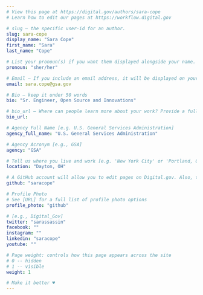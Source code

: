 ```yaml
---
# View this page at https://digital.gov/authors/sara-cope
# Learn how to edit our pages at https://workflow.digital.gov

# slug — the specific user-id for an author.
slug: sara-cope
display_name: "Sara Cope"
first_name: "Sara"
last_name: "Cope"

# List your pronoun(s) if you want them displayed alongside your name. If blank, we'll use just your name. Learn more http://mypronouns.org
pronoun: "sher/her"

# Email — If you include an email address, it will be displayed on your profile page
email: sara.cope@gsa.gov

# Bio — keep it under 50 words
bio: "Sr. Engineer, Open Source and Innovations"

# bio_url — Where can people learn more about your work? Provide a full URL [e.g. 'https://www.example.gov/']
bio_url: 

# Agency Full Name [e.g. U.S. General Services Administration]
agency_full_name: "U.S. General Services Administration"

# Agency Acronym [e.g., GSA]
agency: "GSA"

# Tell us where you live and work [e.g. 'New York City' or 'Portland, OR']
location: "Dayton, OH"

# A GitHub account will allow you to edit pages on Digital.gov. Also, the image used in your GitHub account can be used to populate your digital.gov profile photo. Learn more about getting a Github account at [URL]
github: "saracope"

# Profile Photo
# See [URL] for a full list of profile photo options
profile_photo: "github"

# [e.g., Digital_Gov]
twitter: "sarassassin"
facebook: ""
instagram: ""
linkedin: "saracope"
youtube: ""

# Page weight: controls how this page appears across the site
# 0 -- hidden
# 1 -- visible
weight: 1

# Make it better ♥
---
```

